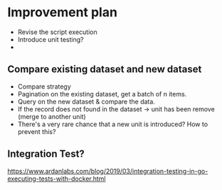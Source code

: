 # Improvement plan

- Revise the script execution
- Introduce unit testing?
-

## Compare existing dataset and new dataset
- Compare strategy
- Pagination on the existing dataset, get a batch of n items.
- Query on the new dataset & compare the data.
- If the record does not found in the dataset -> unit has been remove (merge to another unit)
- There's a very rare chance that a new unit is introduced? How to prevent this?

## Integration Test?
https://www.ardanlabs.com/blog/2019/03/integration-testing-in-go-executing-tests-with-docker.html

